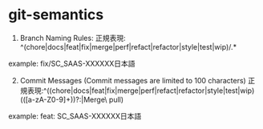 # git-semantics

1. Branch Naming Rules:
正規表現: ^(chore|docs|feat|fix|merge|perf|refact|refactor|style|test|wip)\/.*

example:
fix/SC_SAAS-XXXXXX日本語

2. Commit Messages (Commit messages are limited to 100 characters)
正規表現:^((chore|docs|feat|fix|merge|perf|refact|refactor|style|test|wip)(\([a-zA-Z0-9]+\))?:|Merge\ pull)

example:
feat: SC_SAAS-XXXXXX日本語

